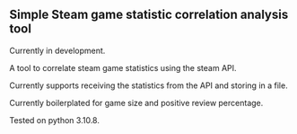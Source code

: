 ## Simple Steam game statistic correlation analysis tool

Currently in development.

A tool to correlate steam game statistics using the steam API.

Currently supports receiving the statistics from the API and storing in a file.

Currently boilerplated for game size and positive review percentage.

Tested on python 3.10.8.
